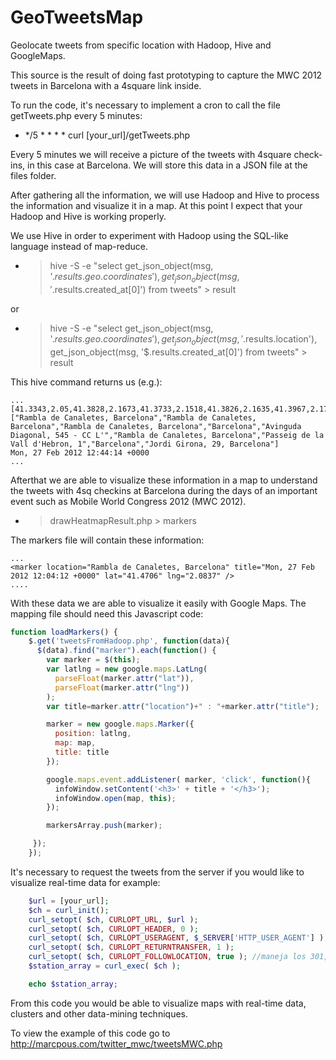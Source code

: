 GeoTweetsMap
============

Geolocate tweets from specific location with Hadoop, Hive and GoogleMaps. 

This source is the result of doing fast prototyping to capture the MWC 2012 tweets in Barcelona with a 4square link inside.

To run the code, it's necessary to implement a cron to call the file getTweets.php every 5 minutes:

* */5 * * * * curl [your_url]/getTweets.php

Every 5 minutes we will receive a picture of the tweets with 4square check-ins, in this case at Barcelona. We will store this data in a JSON file at the files folder.

After gathering all the information, we will use Hadoop and Hive to process the information and visualize it in a map. At this point I expect that your Hadoop and Hive is working properly. 

We use Hive in order to experiment with Hadoop using the SQL-like language instead of map-reduce.

* >hive -S -e "select get_json_object(msg, '$.results.geo.coordinates'), get_json_object(msg, '$.results.created_at[0]') from tweets" > result

or

* >hive -S -e "select get_json_object(msg, '$.results.geo.coordinates'), get_json_object(msg, '$.results.location'), get_json_object(msg, '$.results.created_at[0]') from tweets" > result

This hive command returns us (e.g.):

```
...
[41.3343,2.05,41.3828,2.1673,41.3733,2.1518,41.3826,2.1635,41.3967,2.1747,41.5512,2.2475]       
["Rambla de Canaletes, Barcelona","Rambla de Canaletes, Barcelona","Rambla de Canaletes, Barcelona","Barcelona","Avinguda Diagonal, 545 - CC L'","Rambla de Canaletes, Barcelona","Passeig de la Vall d'Hebron, 1","Barcelona","Jordi Girona, 29, Barcelona"] 
Mon, 27 Feb 2012 12:44:14 +0000
...
```

Afterthat we are able to visualize these information in a map to understand the tweets with 4sq checkins at Barcelona during the days of an important event such as Mobile World Congress 2012 (MWC 2012).

* > drawHeatmapResult.php > markers

The markers file will contain these information:

```
...
<marker location="Rambla de Canaletes, Barcelona" title="Mon, 27 Feb 2012 12:04:12 +0000" lat="41.4706" lng="2.0837" />
....
```

With these data we are able to visualize it easily with Google Maps. The mapping file should need this Javascript code:

```javascript
function loadMarkers() {
    $.get('tweetsFromHadoop.php', function(data){
      $(data).find("marker").each(function() {
        var marker = $(this);
        var latlng = new google.maps.LatLng(
          parseFloat(marker.attr("lat")),
          parseFloat(marker.attr("lng"))
        );
        var title=marker.attr("location")+" : "+marker.attr("title");

        marker = new google.maps.Marker({
          position: latlng, 
          map: map,
          title: title
        });

        google.maps.event.addListener( marker, 'click', function(){
          infoWindow.setContent('<h3>' + title + '</h3>');
          infoWindow.open(map, this);
        });

        markersArray.push(marker);

     });
    });
```

It's necessary to request the tweets from the server if you would like to visualize real-time data for example:

```php
    $url = [your_url];
    $ch = curl_init();
    curl_setopt( $ch, CURLOPT_URL, $url );
    curl_setopt( $ch, CURLOPT_HEADER, 0 );
    curl_setopt( $ch, CURLOPT_USERAGENT, $_SERVER['HTTP_USER_AGENT'] );
    curl_setopt( $ch, CURLOPT_RETURNTRANSFER, 1 );
    curl_setopt( $ch, CURLOPT_FOLLOWLOCATION, true ); //maneja los 301, etc.
    $station_array = curl_exec( $ch );

    echo $station_array;
```

From this code you would be able to visualize maps with real-time data, clusters and other data-mining techniques.

To view the example of this code go to http://marcpous.com/twitter_mwc/tweetsMWC.php